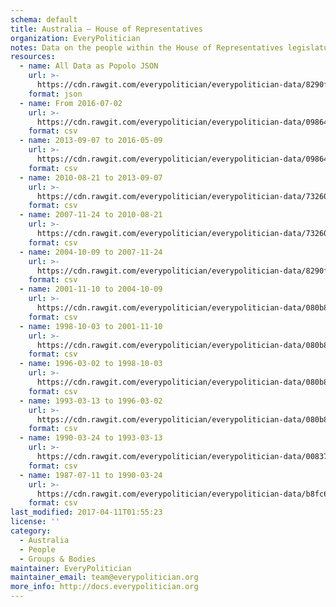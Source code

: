 ```yaml
---
schema: default
title: Australia — House of Representatives
organization: EveryPolitician
notes: Data on the people within the House of Representatives legislature of Australia.
resources:
  - name: All Data as Popolo JSON
    url: >-
      https://cdn.rawgit.com/everypolitician/everypolitician-data/8290fa57d3a3b4d6e7be39cc053c6ae17de42e4f/data/Australia/Representatives/ep-popolo-v1.0.json
    format: json
  - name: From 2016-07-02
    url: >-
      https://cdn.rawgit.com/everypolitician/everypolitician-data/098640ee2463e23c038d34b91d2cb7ae1be2b5fe/data/Australia/Representatives/term-45.csv
    format: csv
  - name: 2013-09-07 to 2016-05-09
    url: >-
      https://cdn.rawgit.com/everypolitician/everypolitician-data/098640ee2463e23c038d34b91d2cb7ae1be2b5fe/data/Australia/Representatives/term-44.csv
    format: csv
  - name: 2010-08-21 to 2013-09-07
    url: >-
      https://cdn.rawgit.com/everypolitician/everypolitician-data/732608c3aae477021daee49d5052bd45ecde2e0f/data/Australia/Representatives/term-43.csv
    format: csv
  - name: 2007-11-24 to 2010-08-21
    url: >-
      https://cdn.rawgit.com/everypolitician/everypolitician-data/732608c3aae477021daee49d5052bd45ecde2e0f/data/Australia/Representatives/term-42.csv
    format: csv
  - name: 2004-10-09 to 2007-11-24
    url: >-
      https://cdn.rawgit.com/everypolitician/everypolitician-data/8290fa57d3a3b4d6e7be39cc053c6ae17de42e4f/data/Australia/Representatives/term-41.csv
    format: csv
  - name: 2001-11-10 to 2004-10-09
    url: >-
      https://cdn.rawgit.com/everypolitician/everypolitician-data/080b856b7e0b23895cd5ef306de34d25caa1d9b5/data/Australia/Representatives/term-40.csv
    format: csv
  - name: 1998-10-03 to 2001-11-10
    url: >-
      https://cdn.rawgit.com/everypolitician/everypolitician-data/080b856b7e0b23895cd5ef306de34d25caa1d9b5/data/Australia/Representatives/term-39.csv
    format: csv
  - name: 1996-03-02 to 1998-10-03
    url: >-
      https://cdn.rawgit.com/everypolitician/everypolitician-data/080b856b7e0b23895cd5ef306de34d25caa1d9b5/data/Australia/Representatives/term-38.csv
    format: csv
  - name: 1993-03-13 to 1996-03-02
    url: >-
      https://cdn.rawgit.com/everypolitician/everypolitician-data/080b856b7e0b23895cd5ef306de34d25caa1d9b5/data/Australia/Representatives/term-37.csv
    format: csv
  - name: 1990-03-24 to 1993-03-13
    url: >-
      https://cdn.rawgit.com/everypolitician/everypolitician-data/008376fc7007641056805ff7849774a28741f1d4/data/Australia/Representatives/term-36.csv
    format: csv
  - name: 1987-07-11 to 1990-03-24
    url: >-
      https://cdn.rawgit.com/everypolitician/everypolitician-data/b8fc6787d2f2f91ade979c784846d41209dca913/data/Australia/Representatives/term-35.csv
    format: csv
last_modified: 2017-04-11T01:55:23
license: ''
category:
  - Australia
  - People
  - Groups & Bodies
maintainer: EveryPolitician
maintainer_email: team@everypolitician.org
more_info: http://docs.everypolitician.org
---
```

